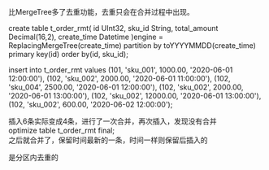 比MergeTree多了去重功能，去重只会在合并过程中出现。

create table t_order_rmt(
    id UInt32,
    sku_id String,
    total_amount Decimal(16,2),
    create_time Datetime
)engine = ReplacingMergeTree(create_time)
    partition by toYYYYMMDD(create_time)
    primary key(id)
    order by(id, sku_id);

insert into t_order_rmt values
(101, 'sku_001', 1000.00, '2020-06-01 12:00:00'),
(102, 'sku_002', 2000.00, '2020-06-01 11:00:00'),
(102, 'sku_004', 2500.00, '2020-06-01 12:00:00'),
(102, 'sku_002', 2000.00, '2020-06-01 13:00:00'),
(102, 'sku_002', 12000.00, '2020-06-01 13:00:00'),
(102, 'sku_002', 600.00, '2020-06-02 12:00:00');

插入6条实际变成4条，进行了一次合并，再次插入，发现没有合并  
optimize table t_order_rmt final;  
之后就合并了，保留时间最新的一条，时间一样则保留后插入的  

是分区内去重的